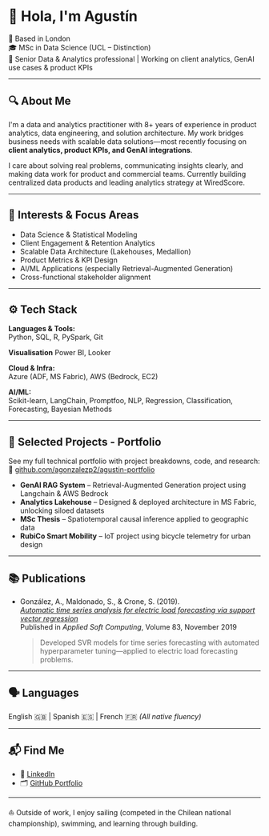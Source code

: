 # 👋 Hola, I'm Agustín

📍 Based in London  
🎓 MSc in Data Science (UCL – Distinction)  
🏢 Senior Data & Analytics professional | Working on client analytics, GenAI use cases & product KPIs

---

## 🔍 About Me

I'm a data and analytics practitioner with 8+ years of experience in product analytics, data engineering, and solution architecture. My work bridges business needs with scalable data solutions—most recently focusing on **client analytics, product KPIs, and GenAI integrations**.

I care about solving real problems, communicating insights clearly, and making data work for product and commercial teams. Currently building centralized data products and leading analytics strategy at WiredScore.

---

## 🧠 Interests & Focus Areas

- Data Science & Statistical Modeling  
- Client Engagement & Retention Analytics  
- Scalable Data Architecture (Lakehouses, Medallion)  
- Product Metrics & KPI Design  
- AI/ML Applications (especially Retrieval-Augmented Generation)  
- Cross-functional stakeholder alignment  

---

## ⚙️ Tech Stack

**Languages & Tools:**  
Python, SQL, R, PySpark, Git

**Visualisation**
Power BI, Looker

**Cloud & Infra:**  
Azure (ADF, MS Fabric), AWS (Bedrock, EC2)

**AI/ML:**  
Scikit-learn, LangChain, Promptfoo, NLP, Regression, Classification, Forecasting, Bayesian Methods

---

## 🚀 Selected Projects - Portfolio

See my full technical portfolio with project breakdowns, code, and research:  
🔗 [github.com/agonzalezp2/agustin-portfolio](https://github.com/agonzalezp2/agustin-portfolio)

- **GenAI RAG System** – Retrieval-Augmented Generation project using Langchain & AWS Bedrock  
- **Analytics Lakehouse** – Designed & deployed architecture in MS Fabric, unlocking siloed datasets  
- **MSc Thesis** – Spatiotemporal causal inference applied to geographic data  
- **RubiCo Smart Mobility** – IoT project using bicycle telemetry for urban design

---

## 📚 Publications

- González, A., Maldonado, S., & Crone, S. (2019).  
  *[Automatic time series analysis for electric load forecasting via support vector regression](https://www.sciencedirect.com/science/article/abs/pii/S1568494619303965)*  
  Published in *Applied Soft Computing*, Volume 83, November 2019  
  > Developed SVR models for time series forecasting with automated hyperparameter tuning—applied to electric load forecasting problems.

---

## 🗣️ Languages

English 🇬🇧 | Spanish 🇪🇸 | French 🇫🇷 *(All native fluency)*

---

## 📬 Find Me

- 💼 [LinkedIn](https://www.linkedin.com/in/agustin-gonzalez-pozo)  
- 🗂️ [GitHub Portfolio](https://github.com/agonzalezp2/agustin-portfolio)

---

⛵ Outside of work, I enjoy sailing (competed in the Chilean national championship), swimming, and learning through building.

